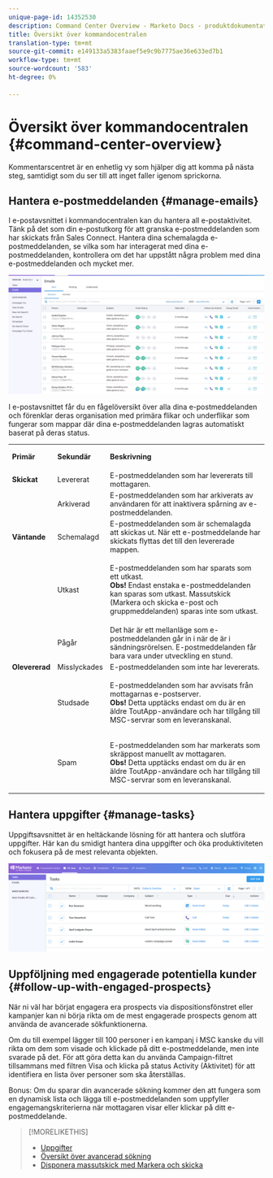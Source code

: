 ```yaml
---
unique-page-id: 14352530
description: Command Center Overview - Marketo Docs - produktdokumentation
title: Översikt över kommandocentralen
translation-type: tm+mt
source-git-commit: e149133a5383faaef5e9c9b7775ae36e633ed7b1
workflow-type: tm+mt
source-wordcount: '583'
ht-degree: 0%

---
```



# Översikt över kommandocentralen {#command-center-overview}

Kommentarscentret är en enhetlig vy som hjälper dig att komma på nästa steg, samtidigt som du ser till att inget faller igenom sprickorna.

## Hantera e-postmeddelanden {#manage-emails}

I e-postavsnittet i kommandocentralen kan du hantera all e-postaktivitet. Tänk på det som din e-postutkorg för att granska e-postmeddelanden som har skickats från Sales Connect. Hantera dina schemalagda e-postmeddelanden, se vilka som har interagerat med dina e-postmeddelanden, kontrollera om det har uppstått några problem med dina e-postmeddelanden och mycket mer.

![](assets/command-center-overview-1.png)

I e-postavsnittet får du en fågelöversikt över alla dina e-postmeddelanden och förenklar deras organisation med primära flikar och underflikar som fungerar som mappar där dina e-postmeddelanden lagras automatiskt baserat på deras status.

<table> 
 <colgroup> 
  <col> 
  <col> 
  <col> 
 </colgroup> 
 <tbody> 
  <tr> 
   <td title="Bakgrundsfärg: Grå"><p title=""><strong><span>Primär</span> </strong></p></td> 
   <td title="Bakgrundsfärg: Grå"><p title=""><strong><span>Sekundär</span> </strong></p></td> 
   <td title="Bakgrundsfärg: Grå"><p title=""><strong><span>Beskrivning</span> </strong></p></td> 
  </tr> 
  <tr> 
   <td title="Bakgrundsfärg: Blå"><strong title="">Skickat</strong></td> 
   <td title="Bakgrundsfärg: Blå">Levererat</td> 
   <td title="Bakgrundsfärg: Blå">E-postmeddelanden som har levererats till mottagaren.</td> 
  </tr> 
  <tr> 
   <td title="Bakgrundsfärg: Blå"><br></td> 
   <td title="Bakgrundsfärg: Blå">Arkiverad</td> 
   <td title="Bakgrundsfärg: Blå">E-postmeddelanden som har arkiverats av användaren för att inaktivera spårning av e-postmeddelanden.</td> 
  </tr> 
  <tr> 
   <td title="Bakgrundsfärg: Grå"><strong title="">Väntande</strong></td> 
   <td title="Bakgrundsfärg: Grå">Schemalagd</td> 
   <td title="Bakgrundsfärg: Grå">E-postmeddelanden som är schemalagda att skickas ut. När ett e-postmeddelande har skickats flyttas det till den levererade mappen.</td> 
  </tr> 
  <tr> 
   <td title="Bakgrundsfärg: Grå"><br></td> 
   <td title="Bakgrundsfärg: Grå">Utkast</td> 
   <td title="Bakgrundsfärg: Grå"><p>E-postmeddelanden som har sparats som ett utkast.<br><strong>Obs!</strong> Endast enstaka e-postmeddelanden kan sparas som utkast. Massutskick (Markera och skicka e-post och gruppmeddelanden) sparas inte som utkast.</p></td> 
  </tr> 
  <tr> 
   <td title="Bakgrundsfärg: Grå"><br></td> 
   <td title="Bakgrundsfärg: Grå">Pågår</td> 
   <td title="Bakgrundsfärg: Grå">Det här är ett mellanläge som e-postmeddelanden går in i när de är i sändningsrörelsen. E-postmeddelanden får bara vara under utveckling en stund.</td> 
  </tr> 
  <tr> 
   <td title="Bakgrundsfärg: Blå"><strong title="">Olevererad</strong></td> 
   <td title="Bakgrundsfärg: Blå">Misslyckades</td> 
   <td title="Bakgrundsfärg: Blå">E-postmeddelanden som inte har levererats.</td> 
  </tr> 
  <tr> 
   <td title="Bakgrundsfärg: Blå"><br></td> 
   <td title="Bakgrundsfärg: Blå">Studsade</td> 
   <td title="Bakgrundsfärg: Blå"><p>E-postmeddelanden som har avvisats från mottagarnas e-postserver. <br><strong>Obs!</strong> Detta upptäcks endast om du är en äldre ToutApp-användare och har tillgång till MSC-servrar som en leveranskanal.</p></td> 
  </tr> 
  <tr> 
   <td title="Bakgrundsfärg: Blå"><br></td> 
   <td title="Bakgrundsfärg: Blå">Spam</td> 
   <td title="Bakgrundsfärg: Blå"><p>E-postmeddelanden som har markerats som skräppost manuellt av mottagaren.<br><strong>Obs!</strong> Detta upptäcks endast om du är en äldre ToutApp-användare och har tillgång till MSC-servrar som en leveranskanal.</p></td> 
  </tr> 
 </tbody> 
</table>

## Hantera uppgifter {#manage-tasks}

Uppgiftsavsnittet är en heltäckande lösning för att hantera och slutföra uppgifter. Här kan du smidigt hantera dina uppgifter och öka produktiviteten och fokusera på de mest relevanta objekten.

![](assets/command-center-overview-2.png)

## Uppföljning med engagerade potentiella kunder {#follow-up-with-engaged-prospects}

När ni väl har börjat engagera era prospects via dispositionsfönstret eller kampanjer kan ni börja rikta om de mest engagerade prospects genom att använda de avancerade sökfunktionerna.

Om du till exempel lägger till 100 personer i en kampanj i MSC kanske du vill rikta om dem som visade och klickade på ditt e-postmeddelande, men inte svarade på det. För att göra detta kan du använda Campaign-filtret tillsammans med filtren Visa och klicka på status Activity (Aktivitet) för att identifiera en lista över personer som ska återställas.

Bonus: Om du sparar din avancerade sökning kommer den att fungera som en dynamisk lista och lägga till e-postmeddelanden som uppfyller engagemangskriterierna när mottagaren visar eller klickar på ditt e-postmeddelande.

>[!MORELIKETHIS]
>
>* [Uppgifter](http://docs.marketo.com/x/qwDb)
>* [Översikt över avancerad sökning](http://docs.marketo.com/x/KQM6Ag)
>* [Disponera massutskick med Markera och skicka](http://docs.marketo.com/x/IgQ6Ag)

>



